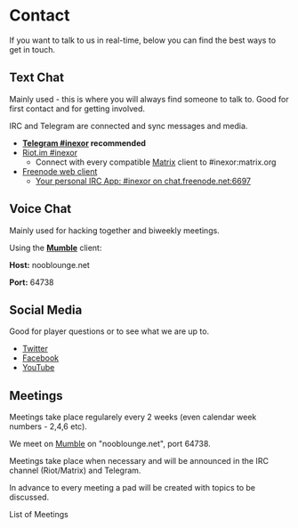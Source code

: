 # Contact

If you want to talk to us in real-time, below you can find the best ways to get in touch.

## Text Chat 

Mainly used - this is where you will always find someone to talk to. Good for first contact and for getting involved.

IRC and Telegram are connected and sync messages and media.
 * **[Telegram #inexor](https://t.me/inexor) recommended**
 * [Riot.im #inexor](https://riot.im/app/#/room/#inexor:matrix.org)
    * Connect with every compatible [Matrix](https://matrix.org) client to #inexor:matrix.org
 * [Freenode web client](https://webchat.freenode.net/?channels=#inexor)
    * [Your personal IRC App: #inexor on chat.freenode.net:6697](irc://chat.freenode.net:6697/#inexor)

## Voice Chat

Mainly used for hacking together and biweekly meetings.

Using the [**Mumble**](https://www.mumble.info/) client:

**Host:** nooblounge.net

**Port:** 64738

## **Social Media** 

Good for player questions or to see what we are up to.

* [Twitter](https://twitter.com/inexorgame)
* [Facebook](https://www.facebook.com/inexorgame)
* [YouTube](https://www.youtube.com/channel/UCKOcY8wxvWq8pGLcESSpfhw)

## Meetings

Meetings take place regularely every 2 weeks (even calendar week numbers - 2,4,6 etc).

We meet on [Mumble](https://github.com/mumble-voip/mumble) on "nooblounge.net", port 64738.

Meetings take place when necessary and will be announced in the IRC channel (Riot/Matrix) and Telegram.

In advance to every meeting a pad will be created with topics to be discussed.

<div class="flex justify-end">
   <router-link to="./Meetings.html" class="button my-4">List of Meetings</router-link>
</div>
